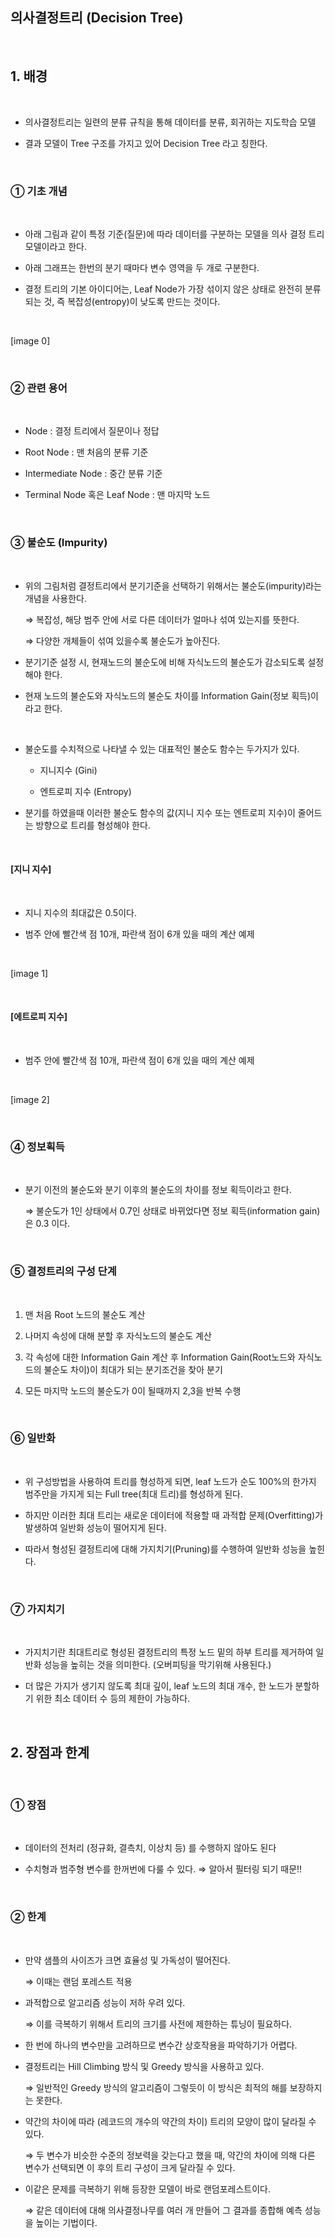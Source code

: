 ## 의사결정트리 (Decision Tree)

<br/>

## 1. 배경

<br/>

- 의사결정트리는 일련의 분류 규칙을 통해 데이터를 분류, 회귀하는 지도학습 모델

- 결과 모델이 Tree 구조를 가지고 있어 Decision Tree 라고 칭한다.

<br/>

### ① 기초 개념

<br/>

- 아래 그림과 같이 특정 기준(질문)에 따라 데이터를 구분하는 모델을 의사 결정 트리 모델이라고 한다.

- 아래 그래프는 한번의 분기 때마다 변수 영역을 두 개로 구분한다.

- 결정 트리의 기본 아이디어는, Leaf Node가 가장 섞이지 않은 상태로 완전히 분류되는 것, 즉 복잡성(entropy)이 낮도록 만드는 것이다.

<br/>

[image 0]

<br/>

### ② 관련 용어

<br/>

- Node : 결정 트리에서 질문이나 정답
 
- Root Node : 맨 처음의 분류 기준

- Intermediate Node : 중간 분류 기준

- Terminal Node 혹은 Leaf Node : 맨 마지막 노드

<br/>

### ③ 불순도 (Impurity)

<br/>

- 위의 그림처럼 결정트리에서 분기기준을 선택하기 위해서는 불순도(impurity)라는 개념을 사용한다.

  ⇒ 복잡성, 해당 범주 안에 서로 다른 데이터가 얼마나 섞여 있는지를 뜻한다.

  ⇒ 다양한 개체들이 섞여 있을수록 불순도가 높아진다.

- 분기기준 설정 시, 현재노드의 불순도에 비해 자식노드의 불순도가 감소되도록 설정해야 한다.

- 현재 노드의 불순도와 자식노드의 불순도 차이를 Information Gain(정보 획득)이라고 한다.

<br/>

- 불순도를 수치적으로 나타낼 수 있는 대표적인 불순도 함수는 두가지가 있다.

  - 지니지수 (Gini)

  - 엔트로피 지수 (Entropy)
    
- 분기를 하였을때 이러한 불순도 함수의 값(지니 지수 또는 엔트로피 지수)이 줄어드는 방향으로 트리를 형성해야 한다.

<br/>

#### [지니 지수]

<br/>

- 지니 지수의 최대값은 0.5이다.

- 범주 안에 빨간색 점 10개, 파란색 점이 6개 있을 때의 계산 예제

<br/>

[image 1]

<br/>

#### [에트로피 지수]

<br/>

- 범주 안에 빨간색 점 10개, 파란색 점이 6개 있을 때의 계산 예제

<br/>

[image 2]

<br/>

### ④ 정보획득

<br/>

- 분기 이전의 불순도와 분기 이후의 불순도의 차이를 정보 획득이라고 한다.

  ⇒ 불순도가 1인 상태에서 0.7인 상태로 바뀌었다면 정보 획득(information gain)은 0.3 이다.

<br/>

### ⑤ 결정트리의 구성 단계

<br/>

1. 맨 처음 Root 노드의 불순도 계산

2. 나머지 속성에 대해 분할 후 자식노드의 불순도 계산

3. 각 속성에 대한 Information Gain 계산 후 Information Gain(Root노드와 자식노드의 불순도 차이)이 최대가 되는 분기조건을 찾아 분기

4. 모든 마지막 노드의 불순도가 0이 될때까지 2,3을 반복 수행

<br/>

### ⑥ 일반화 

<br/>

- 위 구성방법을 사용하여 트리를 형성하게 되면, leaf 노드가 순도 100%의 한가지 범주만을 가지게 되는 Full tree(최대 트리)를 형성하게 된다.

- 하지만 이러한 최대 트리는 새로운 데이터에 적용할 때 과적합 문제(Overfitting)가 발생하여 일반화 성능이 떨어지게 된다.

- 따라서 형성된 결정트리에 대해 가지치기(Pruning)를 수행하여 일반화 성능을 높힌다.

<br/>

### ⑦ 가지치기

<br/>

- 가지치기란 최대트리로 형성된 결정트리의 특정 노드 밑의 하부 트리를 제거하여 일반화 성능을 높히는 것을 의미한다. (오버피팅을 막기위해 사용된다.)

- 더 많은 가지가 생기지 않도록 최대 깊이, leaf 노드의 최대 개수, 한 노드가 분할하기 위한 최소 데이터 수 등의 제한이 가능하다.

<br/>

## 2. 장점과 한계

<br/>

### ① 장점

<br/>

- 데이터의 전처리 (정규화, 결측치, 이상치 등) 를 수행하지 않아도 된다

- 수치형과 범주형 변수를 한꺼번에 다룰 수 있다. ⇒ 알아서 필터링 되기 때문!!

<br/>

### ② 한계

<br/>

- 만약 샘플의 사이즈가 크면 효율성 및 가독성이 떨어진다.

  ⇒ 이때는 랜덤 포레스트 적용

- 과적합으로 알고리즘 성능이 저하 우려 있다.

  ⇒ 이를 극복하기 위해서 트리의 크기를 사전에 제한하는 튜닝이 필요하다.

- 한 번에 하나의 변수만을 고려하므로 변수간 상호작용을 파악하기가 어렵다.

- 결정트리는 Hill Climbing 방식 및 Greedy 방식을 사용하고 있다.

  ⇒ 일반적인 Greedy 방식의 알고리즘이 그렇듯이 이 방식은 최적의 해를 보장하지는 못한다.

- 약간의 차이에 따라 (레코드의 개수의 약간의 차이) 트리의 모양이 많이 달라질 수 있다.
    
  ⇒ 두 변수가 비슷한 수준의 정보력을 갖는다고 했을 때, 약간의 차이에 의해 다른 변수가 선택되면 이 후의 트리 구성이 크게 달라질 수 있다.
    
- 이같은 문제를 극복하기 위해 등장한 모델이 바로 랜덤포레스트이다.
    
  ⇒ 같은 데이터에 대해 의사결정나무를 여러 개 만들어 그 결과를 종합해 예측 성능을 높이는 기법이다.
